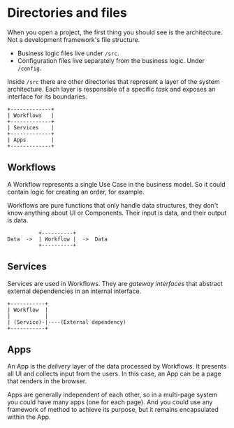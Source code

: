 # Directories and files

When you open a project, the first thing you should see is the architecture.
Not a development framework's file structure.

* Business logic files live under `/src`.
* Configuration files live separately from the business logic. Under `/config`.

Inside `/src` there are other directories that represent a layer of the system
architecture. Each layer is responsible of a specific _task_ and exposes an
interface for its boundaries.

    +-------------+
    | Workflows   |
    +-------------+
    | Services    |
    +-------------+
    | Apps        |
    +-------------+

## Workflows

A Workflow represents a single Use Case in the business model. So it could contain
logic for creating an order, for example.

Workflows are pure functions that only handle data structures, they don't know
anything about UI or Components. Their input is data, and their output is data.

              +----------+
    Data  ->  | Workflow |  ->  Data
              +----------+

## Services

Services are used in Workflows. They are _gateway interfaces_ that abstract external
dependencies in an internal interface.

    +-----------+
    | Workflow  |
    |           |
    | (Service)-|----(External dependency)
    +-----------+

## Apps

An App is the _delivery_ layer of the data processed by Workflows. It presents
all UI and collects input from the users. In this case, an App can be a page
that renders in the browser.

Apps are generally independent of each other, so in a multi-page system you could
have many apps (one for each page). And you could use any framework of method to
achieve its purpose, but it remains encapsulated within the App.
